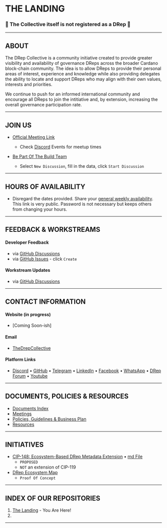 # THE LANDING
### 🛑 The Collective itself is not registered as a DRep 🛑
---

## ABOUT
The DRep Collective is a community initiative created to provide greater visibility and availability of governance DReps across the broader Cardano block-chain community. The idea is to allow DReps to provide their personal areas of interest, experience and knowledge while also providing delegates the ability to locate and support DReps who may align with their own values, interests and priorities.

We continue to push for an informed international community and encourage all DReps to join the intitiative and, by extension, increasing the overall governance participation rate.

---

## JOIN US
- [Official Meeting Link](https://meet.jit.si/Drep-Collective)
   - Check [Discord](https://discord.gg/VHzZCBxNDm) Events for meetup times
 
- [Be Part Of The Build Team](https://github.com/orgs/DRep-Collective/discussions/categories/workstream_onboarding)
   - Select `New Discussion`, fill in the data, click `Start Discussion`

---

## HOURS OF AVAILABILITY
- Disregard the dates provided. Share your [general weekly availability](https://www.when2meet.com/?28975121-mDUGF). This link is very public. Password is not necessary but keeps others from changing your hours.

---

## FEEDBACK & WORKSTREAMS

#### Developer Feedback
- via [GitHub Discussions](https://github.com/orgs/DRep-Collective/discussions/categories/developer_feedback)
- via [GitHub Issues](https://github.com/DRep-Collective/Landing/issues/new?template=developer-feedback.md) - click `Create`

#### Workstream Updates
- via [GitHub Discussions](https://github.com/orgs/DRep-Collective/discussions/categories/workstream_report)

---

## CONTACT INFORMATION

#### Website (in progress)
- [Coming Soon-ish]

#### Email
- [TheDrepCollective](mailto:thedrepcollective@gmail.com)

#### Platform Links
- [Discord](https://discord.gg/VHzZCBxNDm) • [GitHub](https://github.com/DRep-Collective) • [Telegram](https://t.me/+Y1HJLBoLK-UyNDc5) • [LinkedIn](https://www.linkedin.com/company/the-drep-collective/) • [Facebook](https://www.facebook.com/profile.php?id=61572466194346) • [WhatsApp](https://chat.whatsapp.com/KZVsqc3GrLhIkkyMX6KKYR) • [DRep Forum](https://linktr.ee/drepforum) • [Youtube](https://www.youtube.com/@TheDRepCollective)

---

## DOCUMENTS, POLICIES & RESOURCES
- [Documents Index](https://github.com/DRep-Collective/Landing/blob/main/docs/index.md)
- [Meetings](https://github.com/DRep-Collective/Landing/blob/main/docs/meetings/index.md)
- [Policies, Guidelines & Business Plan](https://github.com/DRep-Collective/Landing/blob/main/docs/organization/index.md)
- [Resources](https://github.com/DRep-Collective/Landing/blob/main/resources/index.md)

---

## INITIATIVES
- [CIP-148: Ecosystem-Based DRep Metadata Extension](https://dev-drep.vercel.app/CIP-0148) • [md File](https://github.com/DRep-Collective/Landing/blob/main/docs/projects/metadata/draft-cip-0148-11-mar-2025.md)
   - `PROPOSED`
   - `NOT` an extension of CIP-119
- [DRep Ecosystem Map](https://drep-eco.vercel.app/)
   - `Proof Of Concept`

---

## INDEX OF OUR REPOSITORIES
1. [The Landing](https://github.com/DRep-Collective/landing) - You Are Here!
2. 
---


